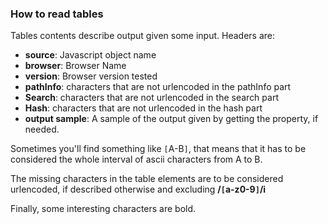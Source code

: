 ### How to read tables ###
Tables contents describe output given some input.
Headers are:

  * **source**: Javascript object name
  * **browser**: Browser Name
  * **version**: Browser version tested
  * **pathInfo**: characters that are not urlencoded in the pathInfo part
  * **Search**: characters that are not urlencoded in the search part
  * **Hash**:  characters that are not urlencoded in the hash part
  * **output sample**: A sample of the output given by getting the property, if needed.

Sometimes you'll find something like `[`A-B`]`, that means that it has to be considered the whole interval of ascii characters from A to B.

The missing characters in the table elements are to be considered urlencoded, if described otherwise and excluding **/`[`a-z0-9`]`/i**

Finally, some interesting characters are bold.